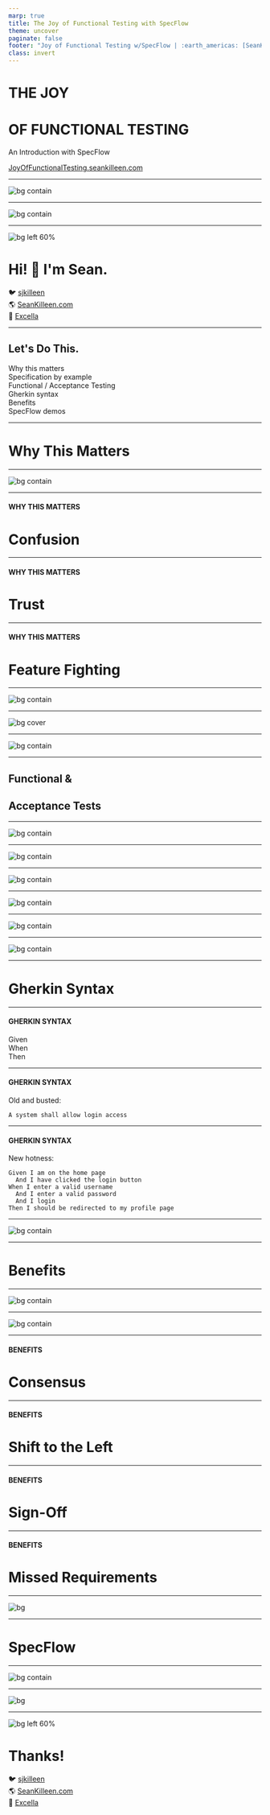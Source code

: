 ```yaml
---
marp: true
title: The Joy of Functional Testing with SpecFlow
theme: uncover
paginate: false
footer: "Joy of Functional Testing w/SpecFlow | :earth_americas: [SeanKilleen.com](https://SeanKilleen.com) | :bird: [@sjkilleen](https://twitter.com/sjkilleen)"
class: invert
---
```


# THE JOY

# OF FUNCTIONAL TESTING

An Introduction with SpecFlow

[JoyOfFunctionalTesting.seankilleen.com](https://JoyOfFunctionalTesting.seankilleen.com/)

---

![bg contain](./assets/images/excella2.jpg)

---

<!-- _footer: "" -->

![bg contain](./assets/images/dotNetFoundation.png)

---

<style scoped>
  ul {
    padding: 0;
    list-style: none;
  }
</style>
<!-- _footer: "" -->
![bg left 60%](./assets/images/me.png)

# <!--fit--> Hi! :wave: I'm Sean.

- :bird: [sjkilleen](https://twitter.com/sjkilleen)
- :earth_americas: [SeanKilleen.com](https://seankilleen.com)
- :briefcase: [Excella](https://excella.com)

---

## Let's Do This.

- Why this matters
- Specification by example
- Functional / Acceptance Testing
- Gherkin syntax
- Benefits
- SpecFlow demos

<!-- A note: We're not doing browser-based testing in this talk. -->

---

# Why This Matters

---

<!-- _footer: "" -->
![bg contain](./assets/images/move-fast-break.png)

<!-- Breaking things is a luxury we don't have -->

---

#### WHY THIS MATTERS

# Confusion

<!-- What does a requirement mean? -->

<!-- Implicit definitions -->

<!-- Work coming back or causing churn -->

---

#### WHY THIS MATTERS

# Trust

<!-- Regressions erode trust -->
<!-- "Everyone's nervous to touch that" -->
<!-- Stakeholders can't necessarily make sense of automation -->
<!-- Erodes confidence, can destroy pace & feedback loops (waste) -->
<!-- Trust allows us to build meaningful trust for the business -->
---

#### WHY THIS MATTERS

# Feature Fighting

<!-- My term; probably a better term for it. -->

<!-- Building something as a team, breaks because of someone else's requirement -->

<!-- Can be difficult to find; unit testing doesn't catch them. -->

---

<!-- _footer: "" -->
![bg contain](./assets/images/roxbury.jpg)

<!-- When lacking collaboration, can be hard to be done -->

<!-- "What about this scenario? My house isn't done because I don't have a pool." -->

<!-- We want to be more explicit to enable collaboration & quick feedback loops -->

---

<!-- _footer: "" -->
![bg cover](./assets/images/safety-harness.jpg)

---

<!-- _footer: "" -->
![bg contain](./assets/images/specbyexample-cover.jpg)

<!-- BDD vs Spec by Example -->
<!-- Express intent of system in human understandable terms -->
<!-- One or more real detailed examples to explain functionality -->
<!-- When confused talking to someone, we often say "give me an example" -->

---

## Functional &amp;

## Acceptance Tests

---
<!-- _footer: "" -->

![bg contain](./assets/images/quadrants-before.png)

<!-- Ever want to be famous? Invent a box with 4 quadrants. -->

---
<!-- _footer: "" -->

![bg contain](./assets/images/quadrants-selection.png)

---
<!-- _footer: "" -->

![bg contain](./assets/images/unit-vs-int-1.gif)

---
<!-- _footer: "" -->

![bg contain](./assets/images/unit-vs-int-2.gif)

---

<!-- _footer: "" -->
![bg contain](./assets/images/unit-vs-int-3.gif)

---
<!-- _footer: "" -->

![bg contain](./assets/images/unit-vs-int-4.jpg)

---

# Gherkin Syntax

<!-- A standard of the language of examples -->

---

#### GHERKIN SYNTAX

- Given
- When
- Then

---

#### GHERKIN SYNTAX

Old and busted:

```
A system shall allow login access 
```

---

#### GHERKIN SYNTAX

New hotness:

```
Given I am on the home page
  And I have clicked the login button
When I enter a valid username
  And I enter a valid password
  And I login
Then I should be redirected to my profile page
```

<!-- This is actually telling us:

* Starting State -- clear what the context is
* Written in the first person because there is an actor
* Setting up the universe of the test

Given statement is important for data setup, too

Different opinions -- 1 action? 1 logical action? Many approaches.

Example: Discovering stakeholders want google login.
 -->
---
<!-- _footer: "" -->

![bg contain](./assets/images/gherkin-shoppingcart.png)

<!-- Very specific language here. "Harry Potter" -->
---

# Benefits

---

![bg contain](./assets/images/examples-tests-requirements.png)

---

<!-- _footer: "" -->
![bg contain](./assets/images/atdd.png)

---

#### BENEFITS

# Consensus

---

#### BENEFITS

# Shift to the Left

<!-- Breaking the cycle of mini-waterfall steps -->

<!-- Breaks the cycle of churn due to late conversation -->

<!-- On the same page early on -->

<!-- Shouldn't be a surprise to anybody -->

---

#### BENEFITS

# Sign-Off

<!-- Smoother sign-off; clear up front -->

<!-- Agreement + Automation == easier to achieve -->

<!-- Trust + Confidence -->
---

#### BENEFITS

# Missed Requirements

<!-- "It's not working because it doesn't also do this other thing we didn't discuss." -->

<!-- Requirements being submitted as bugs -->

<!-- Missed requirements are OK! We can adapt. -->

<!-- If it's missed, we all missed it. -->

<!-- Can do it quickly if possible, or document for later. -->

---
<!-- _footer: "" -->
![bg](./assets/images/story-time-elmo.gif)

<!-- 
Benefits system. Handled $7+ billion in assets.
Eligibility/participation engine. A mess. Many different requirements.
Stakeholders not on the same page.
Became a piece of code nobody wanted to touch.
We were forced into a scenario where we had to re-write a lot of the code.

We started asking stakeholders for what things would do.
We listened, and read it back in Gherkin format.
Started with one example, built them up. 
Automated and found a regression right away. Built enthusiasm for participating in the Gherkin generation meetings.
Differences in what stakeholders thought something should do. We could verify what system did.
"What about this?" -- and we could build on initial automation. Adding more examples was trivial. Could process them faster.

Built up to 3500 functional tests & examples. Could implement more complex engine in half the time because we had the confidence of coverage. Plus, we were able to bring everyone along.

Used to be 6 months. Now hours.
 -->

---

# SpecFlow

<!-- Tool in .NET; Cucumber exists elsewhere. -->

<!-- Serve as a glue between human sentences and automated test steps that run -->

<!-- Generates tests in existing test frameworks behind the scenes, e.g. xUnit or NUnit -->
---

![bg contain](./assets/images/glue-diagram.png)

<!-- AAT sometimes called AATs. Automated Acceptance Tests -->

---
<!-- _footer: "" -->

![bg](./assets/images/ship-launch-fail.gif)

---
<style scoped>
  ul {
    padding: 0;
    list-style: none;
  }
</style>
<!-- _footer: "" -->

![bg left 60%](./assets/images/me.png)

# Thanks!

- :bird: [sjkilleen](https://twitter.com/sjkilleen)
- :earth_americas: [SeanKilleen.com](https://seankilleen.com)
- :briefcase: [Excella](https://excella.com)
